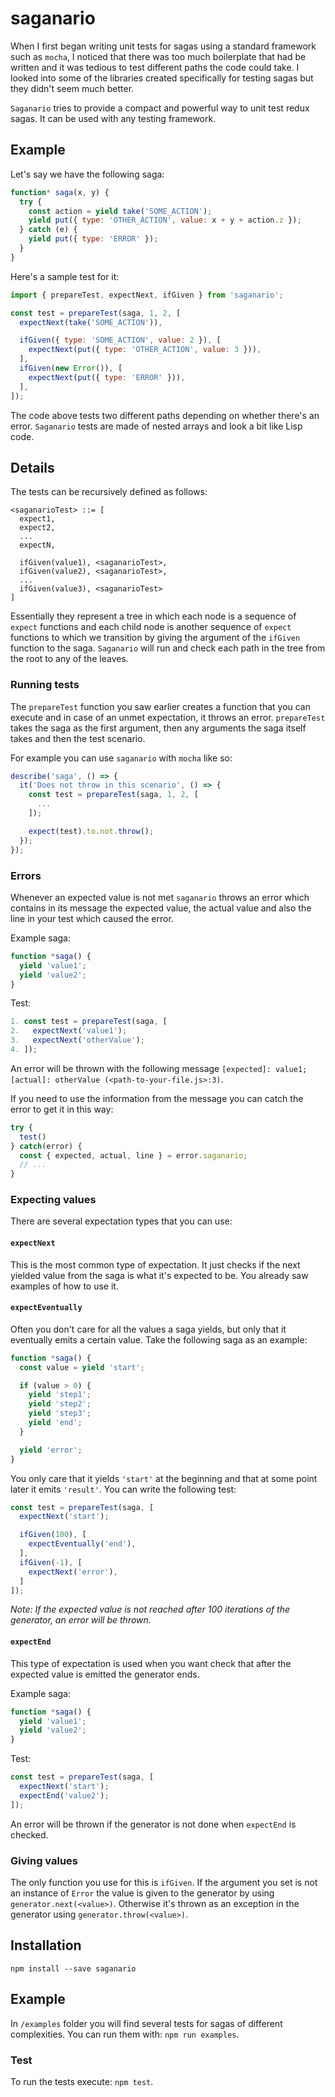 # saganario

When I first began writing unit tests for sagas using a standard framework such as `mocha`, I noticed
that there was too much boilerplate that had be written and it was tedious to test different paths the code could take. I looked into some of the libraries created specifically for testing sagas but they didn't seem much better.

`Saganario` tries to provide a compact and powerful way to unit test redux sagas. It can be used with any testing framework.

## Example

Let's say we have the following saga:

```javascript
function* saga(x, y) {
  try {
    const action = yield take('SOME_ACTION');
    yield put({ type: 'OTHER_ACTION', value: x + y + action.z });
  } catch (e) {
    yield put({ type: 'ERROR' });
  }
}
```

Here's a sample test for it:

```javascript
import { prepareTest, expectNext, ifGiven } from 'saganario';

const test = prepareTest(saga, 1, 2, [
  expectNext(take('SOME_ACTION')),

  ifGiven({ type: 'SOME_ACTION', value: 2 }), [
    expectNext(put({ type: 'OTHER_ACTION', value: 3 })),
  ],
  ifGiven(new Error()), [
    expectNext(put({ type: 'ERROR' })),
  ],
]);
```

The code above tests two different paths depending on whether there's an error.
`Saganario` tests are made of nested arrays and look a bit like Lisp code.

## Details

The tests can be recursively defined as follows:

```
<saganarioTest> ::= [
  expect1,
  expect2,
  ...
  expectN,

  ifGiven(value1), <saganarioTest>,
  ifGiven(value2), <saganarioTest>,
  ...
  ifGiven(value3), <saganarioTest>
]
```

Essentially they represent a tree in which each node is a sequence of `expect` functions and each child node is another sequence of `expect` functions to which we transition by giving the argument of the `ifGiven` function to the saga. `Saganario` will run and check each path in the tree from the root to any of the leaves.

### Running tests

The `prepareTest` function you saw earlier creates a function that you can execute and in case of an unmet expectation, it throws an error. `prepareTest` takes the saga as the first argument, then any arguments the saga itself takes and then the test scenario.

For example you can use `saganario` with `mocha` like so:

```javascript
describe('saga', () => {
  it('Does not throw in this scenario', () => {
    const test = prepareTest(saga, 1, 2, [
      ...
    ]);

    expect(test).to.not.throw();
  });
});
```

### Errors

Whenever an expected value is not met `saganario` throws an error which contains in its message the expected value, the actual value and also the line in your test which caused the error.

Example saga:

```javascript
function *saga() {
  yield 'value1';
  yield 'value2';
}
```

Test:

```javascript
1. const test = prepareTest(saga, [
2.   expectNext('value1');
3.   expectNext('otherValue');
4. ]);
```

An error will be thrown with the following message `[expected]: value1; [actual]: otherValue (<path-to-your-file.js>:3)`.

If you need to use the information from the message you can catch the error to get it in this way:

```javascript
try {
  test()
} catch(error) {
  const { expected, actual, line } = error.saganario;
  // ...
}
```

### Expecting values

There are several expectation types that you can use:

#### `expectNext`

This is the most common type of expectation. It just checks if the next yielded value from the saga is what it's expected to be. You already saw examples of how to use it.

#### `expectEventually`

Often you don't care for all the values a saga yields, but only that it eventually emits a certain value. Take the following saga as an example:

```javascript
function *saga() {
  const value = yield 'start';

  if (value > 0) {
    yield 'step1';
    yield 'step2';
    yield 'step3';
    yield 'end';
  }

  yield 'error';
}
```
You only care that it yields `'start'` at the beginning and that at some point later it emits `'result'`. You can write the following test:

```javascript
const test = prepareTest(saga, [
  expectNext('start');

  ifGiven(100), [
    expectEventually('end'),
  ],
  ifGiven(-1), [
    expectNext('error'),
  ]
]);
```

*Note: If the expected value is not reached after 100 iterations of the generator, an error will be thrown.*

#### `expectEnd`

This type of expectation is used when you want check that after the expected value is emitted the generator ends.

Example saga:

```javascript
function *saga() {
  yield 'value1';
  yield 'value2';
}
```

Test:

```javascript
const test = prepareTest(saga, [
  expectNext('start');
  expectEnd('value2');
]);
```

An error will be thrown if the generator is not done when `expectEnd` is checked.

### Giving values

The only function you use for this is `ifGiven`. If the argument you set is not an instance of `Error` the value is given to the generator by using `generator.next(<value>)`. Otherwise it's thrown as an exception in the generator using `generator.throw(<value>)`.

## Installation

`npm install --save saganario`

## Example

In `/examples` folder you will find several tests for sagas of different complexities. You can run them with: `npm run examples`.

### Test

To run the tests execute: `npm test`.

